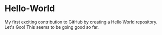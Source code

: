 # Hello-World

My first exciting contribution to GitHub by creating a Hello World repository. Let's Goo!
This seems to be going good so far. 
